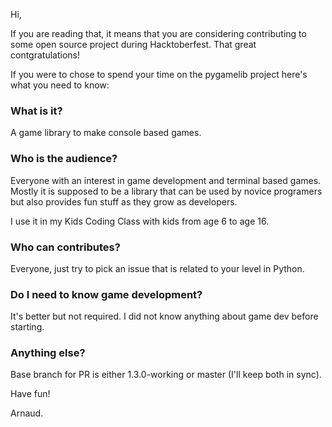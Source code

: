 Hi,

If you are reading that, it means that you are considering contributing to some open source project during Hacktoberfest. 
That great contgratulations!

If you were to chose to spend your time on the pygamelib project here's what you need to know:

### What is it?

A game library to make console based games.

### Who is the audience?

Everyone with an interest in game development and terminal based games. Mostly it is supposed to be a library that can be used by novice programers but also provides fun stuff as they grow as developers.

I use it in my Kids Coding Class with kids from age 6 to age 16.

### Who can contributes?

Everyone, just try to pick an issue that is related to your level in Python.

### Do I need to know game development?

It's better but not required. I did not know anything about game dev before starting.

### Anything else?

Base branch for PR is either 1.3.0-working or master (I'll keep both in sync).

Have fun!

Arnaud.
